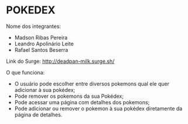 # POKEDEX

Nome dos integrantes: 
 - Madson Ribas Pereira
 - Leandro Apolinário Leite
 - Rafael Santos Beserra

Link do Surge: http://deadpan-milk.surge.sh/

O que funciona:
 - O usuário pode escolher entre diversos pokemons qual ele quer adicionar à sua pokédex;
 - Pode remover os pokemons da sua Pokédex;
 - Pode acessar uma página com detalhes dos pokemons;
 - Pode adicionar ou remover o pokemon à sua pokédex diretamente da página de detalhes.
